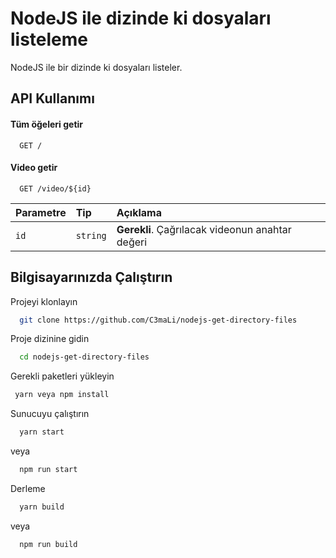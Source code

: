 
# NodeJS ile dizinde ki dosyaları listeleme

NodeJS ile bir dizinde ki dosyaları listeler.


## API Kullanımı

#### Tüm öğeleri getir

```http
  GET /
```


#### Video getir

```http
  GET /video/${id}
```

| Parametre | Tip     | Açıklama                       |
| :-------- | :------- | :-------------------------------- |
| `id`      | `string` | **Gerekli**. Çağrılacak videonun anahtar değeri |




  
## Bilgisayarınızda Çalıştırın

Projeyi klonlayın

```bash
  git clone https://github.com/C3maLi/nodejs-get-directory-files
```

Proje dizinine gidin

```bash
  cd nodejs-get-directory-files
```

Gerekli paketleri yükleyin

```bash
 yarn veya npm install
```

Sunucuyu çalıştırın

```bash
  yarn start
```
veya
```bash
  npm run start
```
Derleme

```bash
  yarn build
```
veya
  
```bash
  npm run build
```
